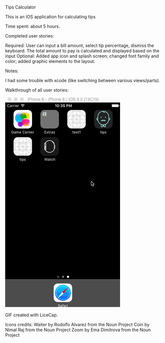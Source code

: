 Tips Calculator

This is an IOS application for calculating tips

Time spent: about 5 hours. 

Completed user stories:

 Required: User can input a bill amount, select tip percentage, dismiss the keyboard. The total amount to pay is calculated and displayed based on the input
 Optional: Added app icon and splash screen; changed font family and color; added graphic elements to the layout.
 
Notes:

I had some trouble with xcode (like switching between various views/parts).


Walkthrough of all user stories:

<img src="https://github.com/siadneva/tips/blob/master/siadneva_tipsApp.gif"></img>

GIF created with LiceCap.

Icons credits: 
Waiter by Rodolfo Alvarez from the Noun Project
Coin by Nimal Raj from the Noun Project
Zoom by Ema Dimitrova from the Noun Project
